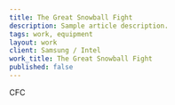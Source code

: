 ```yaml
---
title: The Great Snowball Fight
description: Sample article description.
tags: work, equipment
layout: work
client: Samsung / Intel
work_title: The Great Snowball Fight
published: false
---
```


CFC